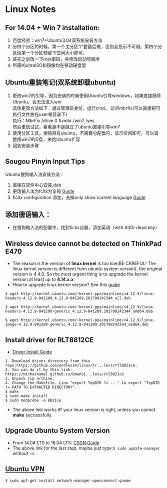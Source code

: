 # Linux Notes
## For 14.04 + Win 7 installation:
1. 百度经验：win7+Ubuntu3.04双系统安装方法
2. 分四个分区的时候。第一个主分区“/”要最后做，否则会显示不可用。第四个分区给第一个分区预留下空间大小即可。
3. 装完之后改一下root密码，并修改启动项顺序
4. 所需的ultraISO和镜像均在移动硬盘里

## Ubuntu重装笔记(双系统卸载ubuntu)
1. 更改win7的引导，因为安装的时候使用Ubuntu引导windows，如果直接擦除Ubuntu，会无法进入win  
具体更改方法如下：通过管理员身份，运行cmd。 访问mbrfix(可以直接把可执行文件放在user根目录下)  
执行：MbrFix /drive 0 fixmbr /win7 /yes  
然后重启试试，看看是不是跳过了ubuntu直接引导win7  
2. 使用分区工具，擦除原有ubuntu，不需要分配盘符，显示空闲即可，可以调整原win7的D盘，来给Ubuntu扩容  
3. 回到安装步骤  

## Sougou Pinyin Input Tips
Ubuntu搜狗输入法安装方法：
1. 直接在软件中心安装.deb 
2. 更改输入法为fcitx为全局 [Guide](http://blog.csdn.net/tao_627/article/details/24119037)
3. ficitx configuration 添加，去掉only show current language [Guide](http://jingyan.baidu.com/article/54b6b9c0eedd252d583b4714.html)

## 添加德语输入：
- 在搜狗输入法的配置中，找到fictix设置，添加英语（with AltGr dead key）

## Wireless device cannot be detected on ThinkPad E470
- The reason is the version of **linux kernel** is too low(BE CAREFUL! The linux kernel version is different from ubuntu system version), the original version is 4.4.0. So the most urgent thing is to upgrade the kernel version at least up to **4.14.x.x**
- How to upgrade linux kernel version? See this [guide](http://blog.csdn.net/csdn_duomaomao/article/details/77668946)
```
$ wget http://kernel.ubuntu.com/~kernel-ppa/mainline/v4.12.9/linux-headers-4.12.9-041209_4.12.9-041209.201708242344_all.deb

$ wget http://kernel.ubuntu.com/~kernel-ppa/mainline/v4.12.9/linux-headers-4.12.9-041209-generic_4.12.9-041209.201708242344_amd64.deb

$ wget http://kernel.ubuntu.com/~kernel-ppa/mainline/v4.12.9/linux-image-4.12.9-041209-generic_4.12.9-041209.201708242344_amd64.deb
```


## Install driver for RLT8812CE
- [Driver Install Guide](https://ubuntuforums.org/showthread.php?t=2371149&page=3)

```
1. Download driver directory from this repo:https://github.com/endlessm/linux/tr...less/rtl8821ce. 
2. You can do it by this link: https://minhaskamal.github.io/DownGi...less/rtl8821ce
3. Unpack zip archive.
4. Change the Makefile. Line "export TopDIR ?= ..." to export "TopDIR ?= PATH TO EXTRACTED DIRECTORY".
$ make
$ sudo make install
$ sudo modprobe -a 8821ce
```
    
- The above link works iff your linux version is right, unless you cannot **make** successfully.


## Upgrade Ubuntu System Version
- From 14.04 LTS to 16.04 LTS: [CSDN Guide](http://blog.csdn.net/chszs/article/details/51236572)
- The above link for the last step, maybe just type:```$ sudo update-manager``` without ```-d```.

## [Ubuntu VPN](https://www.cnblogs.com/LinkT/p/6087634.html)
```
$ sudo apt-get install network-manager-openconnect-gnome
```
